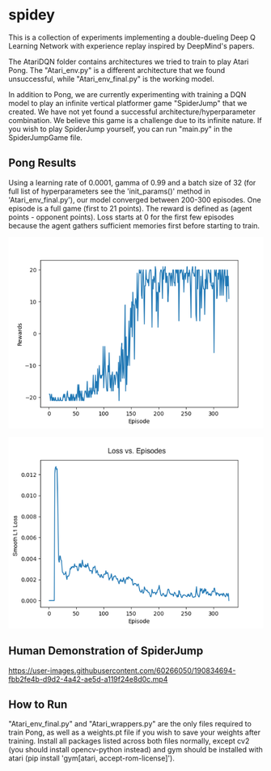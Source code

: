# spidey

This is a collection of experiments implementing a double-dueling Deep Q Learning Network with experience replay
inspired by DeepMind's papers. 

The AtariDQN folder contains architectures we tried to train to play Atari Pong. The "Atari_env.py" is a different architecture that we found unsuccessful, while "Atari_env_final.py" is the working model. 

In addition to Pong, we are currently experimenting with training a DQN model to play an infinite vertical
platformer game "SpiderJump" that we created. We have not yet found a successful architecture/hyperparameter combination.
We believe this game is a challenge due to its infinite nature. If you wish to play SpiderJump yourself,
you can run "main.py" in the SpiderJumpGame file.

Pong Results
----
Using a learning rate of 0.0001, gamma of 0.99 and a batch size of 32 (for full list of hyperparameters see the 
'init_params()' method in 'Atari_env_final.py'), our model converged between 200-300 episodes. One episode is a full game
(first to 21 points). The reward is defined as (agent points - opponent points). Loss starts at 0 for the first few episodes
because the agent gathers sufficient memories first before starting to train. 

![image](pong_reward.png "reward")

![image](pong_loss.png "loss")

Human Demonstration of SpiderJump
----
https://user-images.githubusercontent.com/60266050/190834694-fbb2fe4b-d9d2-4a42-ae5d-a119f24e8d0c.mp4

How to Run
----
"Atari_env_final.py" and "Atari_wrappers.py" are the only files required to train Pong, as well as a weights.pt
file if you wish to save your weights after training. Install all packages listed across both files
normally, except cv2 (you should install opencv-python instead) and gym should be installed with atari 
(pip install 'gym[atari, accept-rom-license]').
